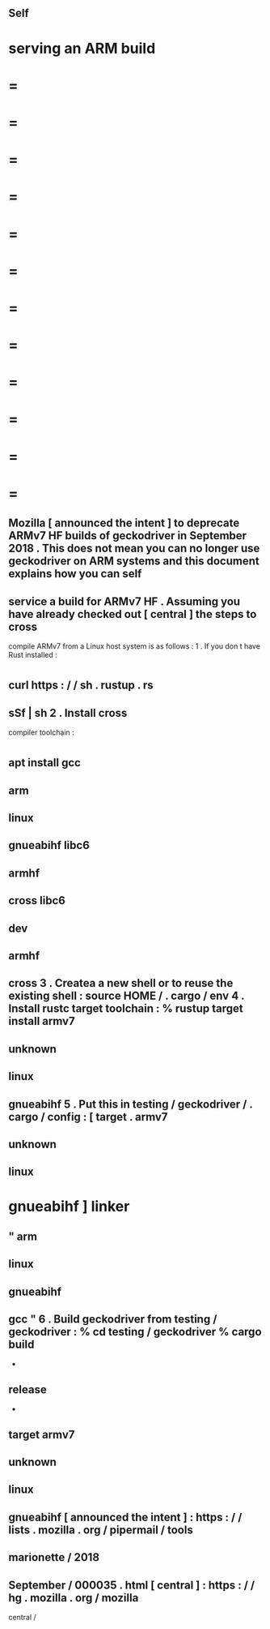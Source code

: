 Self
-
serving
an
ARM
build
=
=
=
=
=
=
=
=
=
=
=
=
=
=
=
=
=
=
=
=
=
=
=
=
=
Mozilla
[
announced
the
intent
]
to
deprecate
ARMv7
HF
builds
of
geckodriver
in
September
2018
.
This
does
not
mean
you
can
no
longer
use
geckodriver
on
ARM
systems
and
this
document
explains
how
you
can
self
-
service
a
build
for
ARMv7
HF
.
Assuming
you
have
already
checked
out
[
central
]
the
steps
to
cross
-
compile
ARMv7
from
a
Linux
host
system
is
as
follows
:
1
.
If
you
don
t
have
Rust
installed
:
#
curl
https
:
/
/
sh
.
rustup
.
rs
-
sSf
|
sh
2
.
Install
cross
-
compiler
toolchain
:
#
apt
install
gcc
-
arm
-
linux
-
gnueabihf
libc6
-
armhf
-
cross
libc6
-
dev
-
armhf
-
cross
3
.
Createa
a
new
shell
or
to
reuse
the
existing
shell
:
source
HOME
/
.
cargo
/
env
4
.
Install
rustc
target
toolchain
:
%
rustup
target
install
armv7
-
unknown
-
linux
-
gnueabihf
5
.
Put
this
in
testing
/
geckodriver
/
.
cargo
/
config
:
[
target
.
armv7
-
unknown
-
linux
-
gnueabihf
]
linker
=
"
arm
-
linux
-
gnueabihf
-
gcc
"
6
.
Build
geckodriver
from
testing
/
geckodriver
:
%
cd
testing
/
geckodriver
%
cargo
build
-
-
release
-
-
target
armv7
-
unknown
-
linux
-
gnueabihf
[
announced
the
intent
]
:
https
:
/
/
lists
.
mozilla
.
org
/
pipermail
/
tools
-
marionette
/
2018
-
September
/
000035
.
html
[
central
]
:
https
:
/
/
hg
.
mozilla
.
org
/
mozilla
-
central
/
